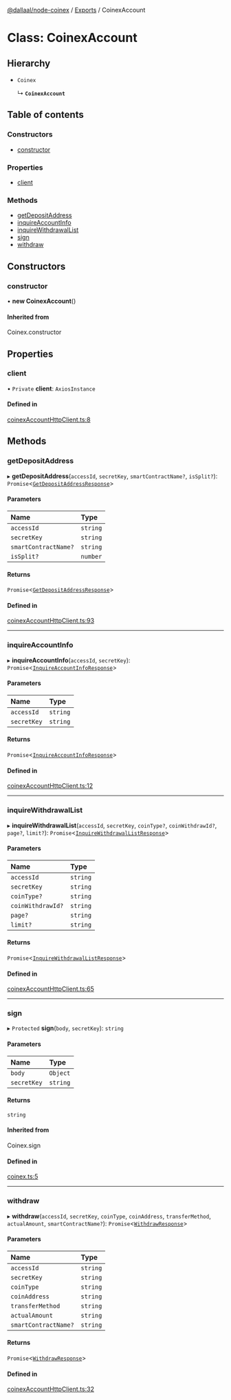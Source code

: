 [@dallaal/node-coinex](../README.md) / [Exports](../modules.md) / CoinexAccount

# Class: CoinexAccount

## Hierarchy

- `Coinex`

  ↳ **`CoinexAccount`**

## Table of contents

### Constructors

- [constructor](CoinexAccount.md#constructor)

### Properties

- [client](CoinexAccount.md#client)

### Methods

- [getDepositAddress](CoinexAccount.md#getdepositaddress)
- [inquireAccountInfo](CoinexAccount.md#inquireaccountinfo)
- [inquireWithdrawalList](CoinexAccount.md#inquirewithdrawallist)
- [sign](CoinexAccount.md#sign)
- [withdraw](CoinexAccount.md#withdraw)

## Constructors

### constructor

• **new CoinexAccount**()

#### Inherited from

Coinex.constructor

## Properties

### client

• `Private` **client**: `AxiosInstance`

#### Defined in

[coinexAccountHttpClient.ts:8](https://github.com/dallaal/node-coinex/blob/ba2ea2e/src/coinexAccountHttpClient.ts#L8)

## Methods

### getDepositAddress

▸ **getDepositAddress**(`accessId`, `secretKey`, `smartContractName?`, `isSplit?`): `Promise`<[`GetDepositAddressResponse`](../modules.md#getdepositaddressresponse)\>

#### Parameters

| Name | Type |
| :------ | :------ |
| `accessId` | `string` |
| `secretKey` | `string` |
| `smartContractName?` | `string` |
| `isSplit?` | `number` |

#### Returns

`Promise`<[`GetDepositAddressResponse`](../modules.md#getdepositaddressresponse)\>

#### Defined in

[coinexAccountHttpClient.ts:93](https://github.com/dallaal/node-coinex/blob/ba2ea2e/src/coinexAccountHttpClient.ts#L93)

___

### inquireAccountInfo

▸ **inquireAccountInfo**(`accessId`, `secretKey`): `Promise`<[`InquireAccountInfoResponse`](../modules.md#inquireaccountinforesponse)\>

#### Parameters

| Name | Type |
| :------ | :------ |
| `accessId` | `string` |
| `secretKey` | `string` |

#### Returns

`Promise`<[`InquireAccountInfoResponse`](../modules.md#inquireaccountinforesponse)\>

#### Defined in

[coinexAccountHttpClient.ts:12](https://github.com/dallaal/node-coinex/blob/ba2ea2e/src/coinexAccountHttpClient.ts#L12)

___

### inquireWithdrawalList

▸ **inquireWithdrawalList**(`accessId`, `secretKey`, `coinType?`, `coinWithdrawId?`, `page?`, `limit?`): `Promise`<[`InquireWithdrawalListResponse`](../modules.md#inquirewithdrawallistresponse)\>

#### Parameters

| Name | Type |
| :------ | :------ |
| `accessId` | `string` |
| `secretKey` | `string` |
| `coinType?` | `string` |
| `coinWithdrawId?` | `string` |
| `page?` | `string` |
| `limit?` | `string` |

#### Returns

`Promise`<[`InquireWithdrawalListResponse`](../modules.md#inquirewithdrawallistresponse)\>

#### Defined in

[coinexAccountHttpClient.ts:65](https://github.com/dallaal/node-coinex/blob/ba2ea2e/src/coinexAccountHttpClient.ts#L65)

___

### sign

▸ `Protected` **sign**(`body`, `secretKey`): `string`

#### Parameters

| Name | Type |
| :------ | :------ |
| `body` | `Object` |
| `secretKey` | `string` |

#### Returns

`string`

#### Inherited from

Coinex.sign

#### Defined in

[coinex.ts:5](https://github.com/dallaal/node-coinex/blob/ba2ea2e/src/coinex.ts#L5)

___

### withdraw

▸ **withdraw**(`accessId`, `secretKey`, `coinType`, `coinAddress`, `transferMethod`, `actualAmount`, `smartContractName?`): `Promise`<[`WithdrawResponse`](../modules.md#withdrawresponse)\>

#### Parameters

| Name | Type |
| :------ | :------ |
| `accessId` | `string` |
| `secretKey` | `string` |
| `coinType` | `string` |
| `coinAddress` | `string` |
| `transferMethod` | `string` |
| `actualAmount` | `string` |
| `smartContractName?` | `string` |

#### Returns

`Promise`<[`WithdrawResponse`](../modules.md#withdrawresponse)\>

#### Defined in

[coinexAccountHttpClient.ts:32](https://github.com/dallaal/node-coinex/blob/ba2ea2e/src/coinexAccountHttpClient.ts#L32)
